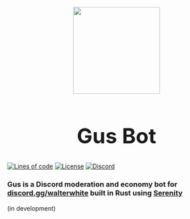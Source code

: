 <p align="center" style="margin-bottom: 0px !important;"> 
    <img src="https://cdn.discordapp.com/avatars/947853951624183809/2ebd0371852f8ab952f826699e626f0a.png" width=200>
</p>
<h1 align="center" style="font-size:48px"> Gus Bot</h1>

[![Lines of code](https://tokei.ekzhang.com/b1/github/Szczurox/Discord-Bot-Gus)](https://tokei.ekzhang.com/b1/github/Szczurox/Discord-Bot-Gus)
[![License](https://img.shields.io/github/license/Szczurox/Discord-Bot-Gus?service=github)](https://github.com/Szczurox/Discord-Bot-Gus/blob/main/LICENSE)
[![Discord](https://img.shields.io/discord/946483030413955152)](https://discord.gg/walterwhite)

### Gus is a Discord moderation and economy bot for <a href="https://discord.gg/walterwhite">discord.gg/walterwhite</a> built in Rust using <a href="https://github.com/serenity-rs/serenity">Serenity</a>
(in development)
